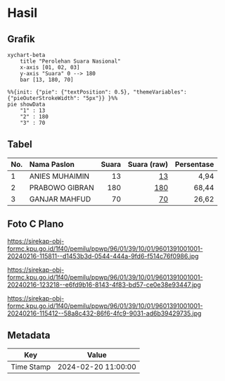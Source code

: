 # Hasil

## Grafik

```mermaid
xychart-beta
    title "Perolehan Suara Nasional"
    x-axis [01, 02, 03]
    y-axis "Suara" 0 --> 180
    bar [13, 180, 70]
```

```mermaid
%%{init: {"pie": {"textPosition": 0.5}, "themeVariables": {"pieOuterStrokeWidth": "5px"}} }%%
pie showData
    "1" : 13
    "2" : 180
    "3" : 70
```

## Tabel

| No. | Nama Paslon    | Suara | Suara (raw) | Persentase |
|:--- |:-------------- | -----:| -----------:| ----------:|
| 1   | ANIES MUHAIMIN | 13    | [13][p-1]   | 4,94       |
| 2   | PRABOWO GIBRAN | 180   | [180][p-2]  | 68,44      |
| 3   | GANJAR MAHFUD  | 70    | [70][p-3]   | 26,62      |


[p-1]: https://github.com/gigit-pemilu/pemilu-2024/blob/main/pilpres/hitung-suara/sub/96-papua-barat-daya/sub/01-sorong/sub/39-mariat/sub/1001-klamalu/sub/001-tps/sub/paslon-1.txt
[p-2]: https://github.com/gigit-pemilu/pemilu-2024/blob/main/pilpres/hitung-suara/sub/96-papua-barat-daya/sub/01-sorong/sub/39-mariat/sub/1001-klamalu/sub/001-tps/sub/paslon-2.txt
[p-3]: https://github.com/gigit-pemilu/pemilu-2024/blob/main/pilpres/hitung-suara/sub/96-papua-barat-daya/sub/01-sorong/sub/39-mariat/sub/1001-klamalu/sub/001-tps/sub/paslon-3.txt

## Foto C Plano

https://sirekap-obj-formc.kpu.go.id/1f40/pemilu/ppwp/96/01/39/10/01/9601391001001-20240216-115811--d1453b3d-0544-444a-9fd6-f514c76f0986.jpg

https://sirekap-obj-formc.kpu.go.id/1f40/pemilu/ppwp/96/01/39/10/01/9601391001001-20240216-123218--e6fd9b16-8143-4f83-bd57-ce0e38e93447.jpg

https://sirekap-obj-formc.kpu.go.id/1f40/pemilu/ppwp/96/01/39/10/01/9601391001001-20240216-115412--58a8c432-86f6-4fc9-9031-ad6b39429735.jpg


## Metadata

| Key        | Value               |
| ---------- | ------------------- |
| Time Stamp | 2024-02-20 11:00:00 |



